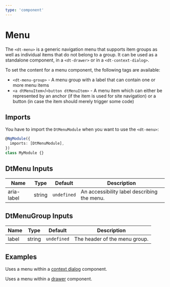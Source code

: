 ```yaml
---
type: 'component'
---
```


# Menu

The `<dt-menu>` is a generic navigation menu that supports item groups as well
as individual items that do not belong to a group. It can be used as a
standalone component, in a `<dt-drawer>` or in a `<dt-context-dialog>`.

To set the content for a menu component, the following tags are available:

- `<dt-menu-group>` - A menu group with a label that can contain one or more
  menu items
- `<a dtMenuItem>`/`<button dtMenuItem>` - A menu item which can either be
  represented by an anchor (if the item is used for site navigation) or a button
  (in case the item should merely trigger some code)

<docs-source-example example="MenuDefaultExample"></docs-source-example>

## Imports

You have to import the `DtMenuModule` when you want to use the `<dt-menu>`:

```typescript
@NgModule({
  imports: [DtMenuModule],
})
class MyModule {}
```

## DtMenu Inputs

| Name       | Type   | Default     | Description                                 |
| ---------- | ------ | ----------- | ------------------------------------------- |
| aria-label | string | `undefined` | An accessibility label describing the menu. |

## DtMenuGroup Inputs

| Name  | Type   | Default     | Description                   |
| ----- | ------ | ----------- | ----------------------------- |
| label | string | `undefined` | The header of the menu group. |

## Examples

Uses a menu within a [context dialog](/components/context-dialog) component.

<docs-source-example example="MenuWithinContextDialogExample"></docs-source-example>

Uses a menu within a [drawer](/components/drawer) component.

<docs-source-example example="MenuWithinDrawerExample" fullwidth="true"></docs-source-example>
